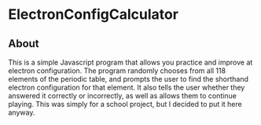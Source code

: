# ElectronConfigCalculator

## About
This is a simple Javascript program that allows you practice and improve at electron configuration. The program randomly chooses from all 118 elements of the periodic table, and prompts the user to find the shorthand electron configuration for that element. It also tells the user whether they answered it correctly or incorrectly, as well as allows them to continue playing. This was simply for a school project, but I decided to put it here anyway.
